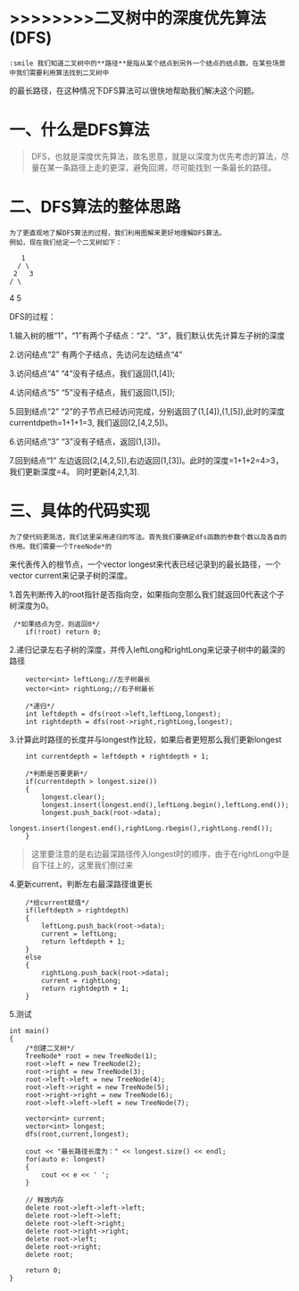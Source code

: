 # >>>>>>>>二叉树中的深度优先算法(DFS)
    :smile 我们知道二叉树中的**路径**是指从某个结点到另外一个结点的结点数。在某些场景中我们需要利用算法找到二叉树中
的最长路径，在这种情况下DFS算法可以很快地帮助我们解决这个问题。

# 一、什么是DFS算法
>   DFS，也就是深度优先算法，故名思意，就是以深度为优先考虑的算法，尽量在某一条路径上走的更深，避免回溯，尽可能找到
>一条最长的路径。

# 二、DFS算法的整体思路
    为了更直观地了解DFS算法的过程，我们利用图解来更好地理解DFS算法。
    例如，现在我们给定一个二叉树如下：

       1
      / \
     2   3
    / \
   4   5

   DFS的过程：

   1.输入树的根“1”，“1”有两个子结点：“2”、“3”，我们默认优先计算左子树的深度

   2.访问结点“2”
    有两个子结点，先访问左边结点“4”

   3.访问结点“4”
    “4”没有子结点，我们返回(1,[4]);

   4.访问结点“5”
    “5”没有子结点，我们返回(1,[5]);

   5.回到结点“2”
    “2”的子节点已经访问完成，分别返回了(1,[4]),(1,[5]),此时的深度currentdpeth=1+1+1=3,
    我们返回(2,[4,2,5])。

   6.访问结点“3”
    “3”没有子结点，返回(1,[3])。

   7.回到结点“1”
    左边返回(2,[4,2,5]),右边返回(1,[3])。此时的深度=1+1+2=4>3，我们更新深度=4。
    同时更新[4,2,1,3].

# 三、具体的代码实现
    为了使代码更简洁，我们这里采用递归的写法。首先我们要确定dfs函数的参数个数以及各自的作用。我们需要一个TreeNode*的
来代表传入的根节点，一个vector<int> longest来代表已经记录到的最长路径，一个vector<int> current来记录子树的深度。

1.首先判断传入的root指针是否指向空，如果指向空那么我们就返回0代表这个子树深度为0。
```
 /*如果结点为空，则返回0*/
    if(!root) return 0;
```

2.递归记录左右子树的深度，并传入leftLong和rightLong来记录子树中的最深的路径
```
    vector<int> leftLong;//左子树最长
    vector<int> rightLong;//右子树最长

    /*递归*/
    int leftdepth = dfs(root->left,leftLong,longest);
    int rightdepth = dfs(root->right,rightLong,longest);
```
3.计算此时路径的长度并与longest作比较，如果后者更短那么我们更新longest
```
    int currentdepth = leftdepth + rightdepth + 1;

    /*判断是否要更新*/
    if(currentdepth > longest.size())
    {
        longest.clear();
        longest.insert(longest.end(),leftLong.begin(),leftLong.end());
        longest.push_back(root->data);
        longest.insert(longest.end(),rightLong.rbegin(),rightLong.rend());
    }
```
>这里要注意的是右边最深路径传入longest时的顺序，由于在rightLong中是自下往上的，这里我们倒过来

4.更新current，判断左右最深路径谁更长
```
    /*给current赋值*/
    if(leftdepth > rightdepth)
    {
        leftLong.push_back(root->data);
        current = leftLong;
        return leftdepth + 1;
    }
    else
    {
        rightLong.push_back(root->data);
        current = rightLong;
        return rightdepth + 1;
    }
```

5.测试
```
int main()
{
    /*创建二叉树*/
    TreeNode* root = new TreeNode(1);
    root->left = new TreeNode(2);
    root->right = new TreeNode(3);
    root->left->left = new TreeNode(4);
    root->left->right = new TreeNode(5);
    root->right->right = new TreeNode(6);
    root->left->left->left = new TreeNode(7);

    vector<int> current;
    vector<int> longest;
    dfs(root,current,longest);

    cout << "最长路径长度为：" << longest.size() << endl;
    for(auto e: longest)
    {
        cout << e << ' ';
    }

    // 释放内存
    delete root->left->left->left;
    delete root->left->left;
    delete root->left->right;
    delete root->right->right;
    delete root->left;
    delete root->right;
    delete root;

    return 0;
}
```





